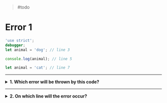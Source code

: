 > #todo

# Error 1

```js
'use strict';
debugger;
let animal = 'dog'; // line 3

console.log(animal); // line 5

let animal = 'cat'; // line 7
```

---

<details>
<summary><strong>1. Which error will be thrown by this code?</strong></summary>
<br>

<details>
<summary><em>A. SyntaxError</em></summary>
<br>

✔ Correct!

Declaring two variables with the same name is a _SyntaxError_.

This error is caught in _creation phase_, the program will not even start
running. (you'll learn more about this in Debugging)

</details>
<details>
<summary><em>B. ReferenceError</em></summary>
<br>

✖ Nope.

_ReferenceErrors_ happen when you try to use a variable that was never declared.

The problem here is that the variable was declared twice.

</details>

</details>

---

<details>
<summary><strong>2. On which line will the error occur?</strong></summary>
<br>

<details>
<summary><em>A. line 1</em></summary>
<br>

✖ Nope.

Line 1 is the `"use strict";` directive, it changes the way JS interprets your
code but it's not a _step_ in your program.

Errors will never occur on the `"use strict";` line.

</details>
<details>
<summary><em>B. line 3</em></summary>
<br>

✖ Nope.

The first time you declared the variable `animal` everything is ok, you can
always declare a variable once.

</details>
<details>
<summary><em>C. line 5</em></summary>
<br>

✖ Nope.

This line is never actually executed!

Because the _SyntaxError_ occurs **before** the program actually runs (creation
phase), the value stored in `animal` is never logged.

</details>
<details>
<summary><em>D. line 7</em></summary>
<br>

✔ Correct!

The error occurs on _line 7_ because this is where `animal` is declared for the
**second** time.

Declaring the same variable twice will cause an error. (unless they're in
different _scopes_, more on this in a few chapters.)

</details>

</details>
